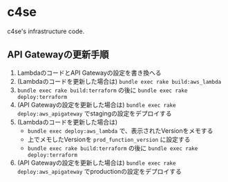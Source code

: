 c4se
==
c4se's infrastructure code.

API Gatewayの更新手順
--
1. LambdaのコードとAPI Gatewayの設定を書き換へる
2. (Lambdaのコードを更新した場合は) `bundle exec rake build:aws_lambda`
3. `bundle exec rake build:terraform` の後に `bundle exec rake deploy:terraform`
4. (API Gatewayの設定を更新した場合は) `bundle exec rake deploy:aws_apigateway` でstagingの設定をデプロイする
5. (Lambdaのコードを更新した場合は)
   - `bundle exec deploy:aws_lambda` で、表示されたVersionをメモする
   - 上でメモしたVersionを `prod_function_version` に設定する
   - `bundle exec rake build:terraform` の後に `bundle exec rake deploy:terraform`
6. (API Gatewayの設定を更新した場合は) `bundle exec rake deploy:aws_apigateway` でproductionの設定をデプロイする
